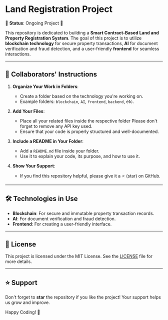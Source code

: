 # Land Registration Project  

🚧 **Status**: Ongoing Project 🚧  

This repository is dedicated to building a **Smart Contract-Based Land and Property Registration System**. The goal of this project is to utilize **blockchain technology** for secure property transactions, **AI** for document verification and fraud detection, and a user-friendly **frontend** for seamless interactions.  

---

## 📢 Collaborators' Instructions  


1. **Organize Your Work in Folders**:  
   - Create a folder based on the technology you're working on.  
   - Example folders: `blockchain`, `AI`, `frontend`, `backend`, etc.  

2. **Add Your Files**:  
   - Place all your related files inside the respective folder Please don't forget to remove any API key used.  
   - Ensure that your code is properly structured and well-documented.  

3. **Include a README in Your Folder**:  
   - Add a `README.md` file inside your folder.  
   - Use it to explain your code, its purpose, and how to use it.  

4. **Show Your Support**:  
   - If you find this repository helpful, please give it a ⭐ (star) on GitHub.  

---

## 🛠️ Technologies in Use  

- **Blockchain**: For secure and immutable property transaction records.  
- **AI**: For document verification and fraud detection.  
- **Frontend**: For creating a user-friendly interface.  

---

## 📄 License  

This project is licensed under the MIT License. See the [LICENSE](LICENSE) file for more details.  

---

## ⭐ Support  

Don't forget to **star** the repository if you like the project! Your support helps us grow and improve.  

Happy Coding! 🚀  
